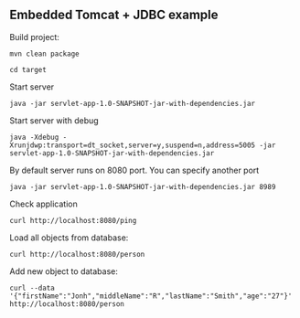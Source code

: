 ## Embedded Tomcat + JDBC example

Build project:

```
mvn clean package
```

```
cd target
```

Start server

```
java -jar servlet-app-1.0-SNAPSHOT-jar-with-dependencies.jar
```

Start server with debug

```
java -Xdebug -Xrunjdwp:transport=dt_socket,server=y,suspend=n,address=5005 -jar servlet-app-1.0-SNAPSHOT-jar-with-dependencies.jar
```

By default server runs on 8080 port. You can specify another port 


```
java -jar servlet-app-1.0-SNAPSHOT-jar-with-dependencies.jar 8989
```

Check application

```
curl http://localhost:8080/ping
```

Load all objects from database:

```
curl http://localhost:8080/person
```

Add new object to database:

```
curl --data '{"firstName":"Jonh","middleName":"R","lastName":"Smith","age":"27"}' http://localhost:8080/person
```